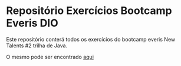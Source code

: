 # Repositório Exercícios Bootcamp Everis DIO

Este repositório conterá todos os exercícios do bootcamp everis New Talents #2 trilha de Java.

O mesmo pode ser encontrado [aqui](https://web.digitalinnovation.one/track/everis-new-talents-2-java?tab=path)

